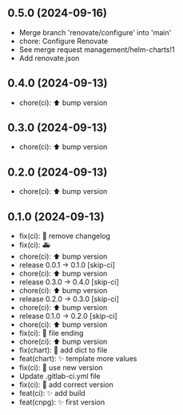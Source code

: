 ## 0.5.0 (2024-09-16)


- Merge branch 'renovate/configure' into 'main'
- chore: Configure Renovate
- See merge request management/helm-charts!1
- Add renovate.json

## 0.4.0 (2024-09-13)


- chore(ci): ⬆ bump version

## 0.3.0 (2024-09-13)


- chore(ci): ⬆ bump version

## 0.2.0 (2024-09-13)


- chore(ci): ⬆ bump version

## 0.1.0 (2024-09-13)


- fix(ci): :bug: remove changelog
- fix(ci): :ambulance:
- chore(ci): ⬆ bump version
- release 0.0.1 → 0.1.0 [skip-ci]
- chore(ci): ⬆ bump version
- release 0.3.0 → 0.4.0 [skip-ci]
- chore(ci): ⬆ bump version
- release 0.2.0 → 0.3.0 [skip-ci]
- chore(ci): ⬆ bump version
- release 0.1.0 → 0.2.0 [skip-ci]
- chore(ci): ⬆ bump version
- fix(ci): :bug: file ending
- chore(ci): :arrow_up: bump version
- fix(chart): :bug: add dict to file
- feat(chart): :sparkles: template more values
- fix(ci): :bug: use new version
- Update .gitlab-ci.yml file
- fix(ci): :bug: add correct version
- feat(ci): :sparkles: add build
- feat(cnpg): :sparkles: first version
